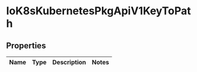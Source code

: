 
# IoK8sKubernetesPkgApiV1KeyToPath

## Properties
Name | Type | Description | Notes
------------ | ------------- | ------------- | -------------



